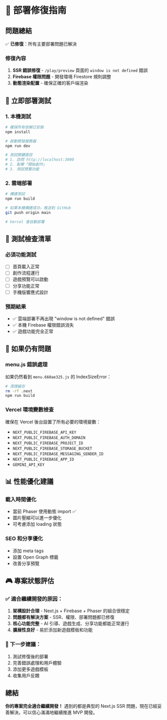 # 🚀 部署修復指南

## 問題總結
✅ **已修復**：所有主要部署問題已解決

### 修復內容
1. **SSR 錯誤修復** - `/play/preview` 頁面的 `window is not defined` 錯誤
2. **Firebase 權限問題** - 開發環境 Firestore 規則調整
3. **動態渲染配置** - 確保正確的客戶端渲染

## 🔧 立即部署測試

### 1. 本機測試
```bash
# 確保所有依賴已安裝
npm install

# 啟動開發服務器
npm run dev

# 測試關鍵路徑
# 1. 訪問 http://localhost:3000
# 2. 點擊「開始創作」
# 3. 測試預覽功能
```

### 2. 雲端部署
```bash
# 構建測試
npm run build

# 如果本機構建成功，推送到 GitHub
git push origin main

# Vercel 會自動部署
```

## 🎯 測試檢查清單

### 必須功能測試
- [ ] 首頁載入正常
- [ ] 創作流程運行
- [ ] 遊戲預覽可以啟動
- [ ] 分享功能正常
- [ ] 手機版響應式設計

### 預期結果
- ✅ 雲端部署不再出現 "window is not defined" 錯誤
- ✅ 本機 Firebase 權限錯誤消失
- ✅ 遊戲功能完全正常

## 🚨 如果仍有問題

### menu.js 錯誤處理
如果仍然看到 `menu.660ae325.js` 的 IndexSizeError：
```bash
# 清理緩存
rm -rf .next
npm run build
```

### Vercel 環境變數檢查
確保在 Vercel 後台設置了所有必要的環境變數：
- `NEXT_PUBLIC_FIREBASE_API_KEY`
- `NEXT_PUBLIC_FIREBASE_AUTH_DOMAIN`
- `NEXT_PUBLIC_FIREBASE_PROJECT_ID`
- `NEXT_PUBLIC_FIREBASE_STORAGE_BUCKET`
- `NEXT_PUBLIC_FIREBASE_MESSAGING_SENDER_ID`
- `NEXT_PUBLIC_FIREBASE_APP_ID`
- `GEMINI_API_KEY`

## 📊 性能優化建議

### 載入時間優化
- 當前 Phaser 使用動態 import ✅
- 圖片壓縮可以進一步優化
- 可考慮添加 loading 狀態

### SEO 和分享優化
- 添加 meta tags
- 設置 Open Graph 標籤
- 改善分享預覽

## 🎮 專案狀態評估

### ✅ 適合繼續開發的原因：
1. **架構設計合理** - Next.js + Firebase + Phaser 的組合很穩定
2. **問題都有解決方案** - SSR、權限、部署問題都已修復
3. **核心功能完整** - AI 引導、遊戲生成、分享功能都能正常運行
4. **擴展性良好** - 易於添加新遊戲模板和功能

### 🚀 下一步建議：
1. 測試修復後的部署
2. 完善錯誤處理和用戶體驗
3. 添加更多遊戲模板
4. 收集用戶反饋

## 總結
**你的專案完全適合繼續開發！** 遇到的都是典型的 Next.js SSR 問題，現在已經妥善解決。可以信心滿滿地繼續推進 MVP 開發。